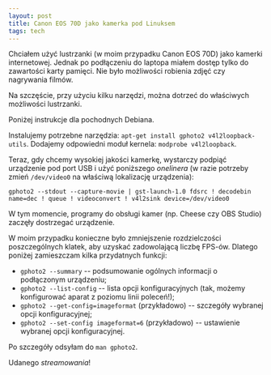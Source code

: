```yaml
---
layout: post
title: Canon EOS 70D jako kamerka pod Linuksem
tags: tech
---
```


Chciałem użyć lustrzanki (w moim przypadku Canon EOS 70D) jako kamerki internetowej.
Jednak po podłączeniu do laptopa miałem dostęp tylko do zawartości karty pamięci.
Nie było możliwości robienia zdjęć czy nagrywania filmów.

Na szczęście, przy użyciu kilku narzędzi, można dotrzeć do właściwych możliwości lustrzanki.

Poniżej instrukcje dla pochodnych Debiana.

Instalujemy potrzebne narzędzia: `apt-get install gphoto2 v4l2loopback-utils`.
Dodajemy odpowiedni moduł kernela: `modprobe v4l2loopback`.

Teraz, gdy chcemy wysokiej jakości kamerkę, wystarczy podpiąć urządzenie pod port USB i użyć poniższego _onelinera_ (w razie potrzeby zmień `/dev/video0` na właściwą lokalizację urządzenia):

```
gphoto2 --stdout --capture-movie | gst-launch-1.0 fdsrc ! decodebin name=dec ! queue ! videoconvert ! v4l2sink device=/dev/video0
```

W tym momencie, programy do obsługi kamer (np. Cheese czy OBS Studio) zaczęły dostrzegać urządzenie.

W moim przypadku konieczne było zmniejszenie rozdzielczości poszczególnych klatek, aby uzyskać zadowolającą liczbę FPS-ów.
Dlatego poniżej zamieszczam kilka przydatnych funkcji:

* `gphoto2 --summary` -- podsumowanie ogólnych informacji o podłączonym urządzeniu;
* `gphoto2 --list-config` -- lista opcji konfiguracyjnych (tak, możemy konfigurować aparat z poziomu linii poleceń!);
* `gphoto2 --get-config=imageformat` (przykładowo) -- szczegóły wybranej opcji konfiguracyjnej;
* `gphoto2 --set-config imageformat=6` (przykładowo) -- ustawienie wybranej opcji konfiguracyjnej.

Po szczegóły odsyłam do `man gphoto2`.

Udanego _streamowania_!
